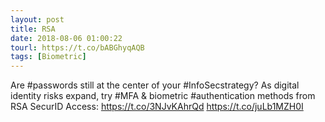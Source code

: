 ```yaml
---
layout: post
title: RSA
date: 2018-08-06 01:00:22
tourl: https://t.co/bABGhyqAQB
tags: [Biometric]
---
```

Are #passwords still at the center of your #InfoSecstrategy? As digital identity risks expand, try #MFA &amp; biometric #authentication methods from RSA SecurID Access: https://t.co/3NJvKAhrQd https://t.co/juLb1MZH0I